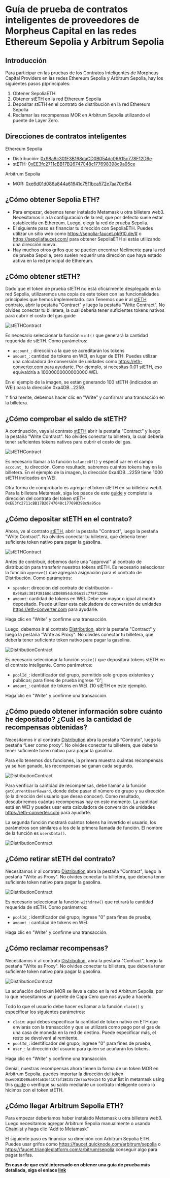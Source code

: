 # Guía de prueba de contratos inteligentes de proveedores de Morpheus Capital en las redes Ethereum Sepolia y Arbitrum Sepolia


## Introducción
Para participar en las pruebas de los Contratos Inteligentes de Morpheus Capital Providers en las redes Ethereum Sepolia y Arbitrum Sepolia, hay los siguientes pasos p)principales:
1) Obtener SepoliaETH
2) Obtener stETH en la red Ethereum Sepolia
3) Depositar stETH en el contrato de distribución en la red Ethereum Sepolia
4) Reclamar las recompensas MOR en Arbitrum Sepolia utilizando el puente de Layer Zero.


## Direcciones de contratos inteligentes
Ethereum Sepolia 
- Distribución: [0x98a8c301F3B168daCD0B054dc06A15c778F12D6e](https://sepolia.etherscan.io/address/0x98a8c301f3b168dacd0b054dc06a15c778f12d6e#code) 
- stETH: [0xEE3fc2711cBB17B26747048c177698398c9a95ce](https://sepolia.etherscan.io/address/0xee3fc2711cbb17b26747048c177698398c9a95ce#code)
  
Arbitrum Sepolia 
- MOR: [0xe6d01d086a844a61641c75f1bca572e7aa70e154](https://sepolia.arbiscan.io/address/0xe6d01d086a844a61641c75f1bca572e7aa70e154#code)


## ¿Cómo obtener Sepolia ETH?
- Para empezar, debemos tener instalado Metamask u otra billetera web3. Necesitamos ir a la configuración de la red, que por defecto suele estar establecida en Ethereum. Luego, elegir la red de prueba Sepolia.
- El siguiente paso es financiar tu dirección con SepoliaETH. Puedes utilizar un sitio web como https://sepolia-faucet.pk910.de/# o https://sepoliafaucet.com/ para obtener SepoliaETH si estás utilizando una dirección nueva.
- Hay muchos otros grifos que se pueden encontrar fácilmente para la red de prueba Sepolia, pero suelen requerir una dirección que haya estado activa en la red principal de Ethereum.


## ¿Cómo obtener stETH?
Dado que el token de prueba stETH no está oficialmente desplegado en la red Sepolia, utilizaremos una copia de este token con las funcionalidades principales que hemos implementado.
can
Tenemos que ir al [stETH](https://sepolia.ethers.io/address/0xEE3fc2711cBB17B26747048c177698398c9a95ce#writeContract) contrato, abrir la pestaña "Contract" y luego la pestaña "Write Contract". No olvides conectar tu billetera, la cual debería tener suficientes tokens nativos para cubrir el costo del gas.guide

![stETHContract](https://github.com/antonbosss/fantastic-bassoon/blob/SepoliaTestnetGuide/stETH-580x648.png)

Es necesario seleccionar la función `mint()` que generará la cantidad requerida de stETH. Como parámetros:
- `account_`: dirección a la que se acreditarán los tokens
- `amount_`: cantidad de tokens en WEI, en lugar de ETH. Puedes utilizar una calculadora de conversión de unidades como https://eth-converter.com para ayudarte. Por ejemplo, si necesitas 0.01 stETH, eso equivaldría a 10000000000000000 WEI.

En el ejemplo de la imagen, se están generando 100 stETH (indicados en WEI) para la dirección 0xa4DB...2259.

Y finalmente, debemos hacer clic en "Write" y confirmar una transacción en la billetera.


## ¿Cómo comprobar el saldo de stETH?
A continuación, vaya al contrato [stETH](https://sepolia.etherscan.io/address/0xEE3fc2711cBB17B26747048c177698398c9a95ce#readContract) abrir la pestaña "Contract" y luego la pestaña "Write Contract". No olvides conectar tu billetera, la cual debería tener suficientes tokens nativos para cubrir el costo del gas.

![stETHContract](https://github.com/antonbosss/fantastic-bassoon/blob/SepoliaTestnetGuide/check-stETH.png)

Es necesario llamar a la función `balanceOf()` y especificar en el campo `account_` tu dirección. Como resultado, sabremos cuántos tokens hay en la billetera.
En el ejemplo de la imagen, la dirección 0xa4DB...2259 tiene 1000 stETH indicados en WEI.

Otra forma de comprobarlo es agregar el token stETH en su billetera web3. Para la billetera Metamask, siga los pasos de este [guide](https://support.metamask.io/hc/en-us/articles/360015489031-How-to-display-tokens-in-MetaMask#h_01FWH492CHY60HWPC28RW0872H) y complete la dirección del contrato del token stETH `0xEE3fc2711cBB17B26747048c177698398c9a95ce`


## ¿Cómo depositar stETH en el contrato?
Ahora, ve al contrato [stETH](https://sepolia.etherscan.io/address/0xEE3fc2711cBB17B26747048c177698398c9a95ce#writeContract), abrir la pestaña "Contract", luego la pestaña "Write Contract". No olvides conectar tu billetera, que debería tener suficiente token nativo para pagar la gasolina.

![stETHContract](https://github.com/antonbosss/fantastic-bassoon/blob/SepoliaTestnetGuide/stethapproval.png)

Antes de contribuir, debemos darle una "approval" al contrato de distribución para transferir nuestros tokens stETH. Es necesario seleccionar la función `approve()` que agregará asignación para el contrato de Distribución. Como parámetros:
- `spender`: dirección del contrato de distribución - `0x98a8c301F3B168daCD0B054dc06A15c778F12D6e`
- `amount`: cantidad de tokens en WEI. Debe ser mayor o igual al monto depositado. Puede utilizar esta calculadora de conversión de unidades https://eth-converter.com para ayudarle.

Haga clic en "Write" y confirme una transacción.

Luego, debemos ir al contrato [Distribution](https://sepolia.etherscan.io/address/0x98a8c301F3B168daCD0B054dc06A15c778F12D6e#writeProxyContract), abrir la pestaña "Contract" y luego la pestaña "Write as Proxy". No olvides conectar tu billetera, que debería tener suficiente token nativo para pagar la gasolina.

![DistributionContract](https://github.com/antonbosss/fantastic-bassoon/blob/SepoliaTestnetGuide/stake.png)

Es necesario seleccionar la función `stake()` que depositará tokens stETH en el contrato inteligente. Como parámetros:
- `poolId_`: identificador del grupo, permitido solo grupos existentes y públicos; para fines de prueba ingrese “0”;
- `amount_`: cantidad de tokens en WEI. (10 stETH en este ejemplo).

Haga clic en "Write" y confirme una transacción.


## ¿Cómo puedo obtener información sobre cuánto he depositado? ¿Cuál es la cantidad de recompensas obtenidas?
Necesitamos ir al contrato [Distribution](https://sepolia.etherscan.io/address/0x98a8c301F3B168daCD0B054dc06A15c778F12D6e#readProxyContract) abra la pestaña “Contrato”, luego la pestaña “Leer como proxy”. No olvides conectar tu billetera, que debería tener suficiente token nativo para pagar la gasolina.


Para ello tenemos dos funciones, la primera muestra cuántas recompensas ya se han ganado, las recompensas se ganan cada segundo.

![DistributionContract](https://github.com/antonbosss/fantastic-bassoon/blob/SepoliaTestnetGuide/rewards.png)

Para verificar la cantidad de recompensas, debe llamar a la función `getCurrentUserReward`, donde debe pasar el número de grupo y su dirección (o la dirección del usuario que desea conocer). Como resultado, descubriremos cuántas recompensas hay en este momento. La cantidad está en WEI y puedes usar esta calculadora de conversión de unidades https://eth-converter.com para ayudarte.

La segunda función mostrará cuántos tokens ha invertido el usuario, los parámetros son similares a los de la primera llamada de función. El nombre de la función es `usersData()`.

![DistributionContract](https://github.com/antonbosss/fantastic-bassoon/blob/SepoliaTestnetGuide/stakedamount.png)


## ¿Cómo retirar stETH del contrato?
Necesitamos ir al contrato [Distribution](https://sepolia.etherscan.io/address/0x98a8c301F3B168daCD0B054dc06A15c778F12D6e#writeProxyContract) abra la pestaña "Contract", luego la pestaña "Write as Proxy". No olvides conectar tu billetera, que debería tener suficiente token nativo para pagar la gasolina.

![DistributionContract](https://github.com/antonbosss/fantastic-bassoon/blob/SepoliaTestnetGuide/withdraw.png)

Es necesario seleccionar la función `withdraw()` que retirará la cantidad requerida de stETH. Como parámetros:
- `poolId_`: identificador del grupo; ingrese "0" para fines de prueba;
- `amount_`: cantidad de tokens en WEI.

Haga clic en "Write" y confirme una transacción.


## ¿Cómo reclamar recompensas?
Necesitamos ir al contrato [Distribution](https://sepolia.etherscan.io/address/0x98a8c301F3B168daCD0B054dc06A15c778F12D6e#writeProxyContract), abra la pestaña "Contract", luego la pestaña "Write as Proxy". No olvides conectar tu billetera, que debería tener suficiente token nativo para pagar la gasolina.

![DistributionContract](https://github.com/antonbosss/fantastic-bassoon/blob/SepoliaTestnetGuide/claim.png)

La acuñación del token MOR se lleva a cabo en la red Arbitrum Sepolia, por lo que necesitamos un puente de Capa Cero que nos ayude a hacerlo.

Todo lo que el usuario debe hacer es llamar a la función `claim()` y especificar los siguientes parámetros:
- `claim`: aquí debes especificar la cantidad de token nativo en ETH que enviarás con la transacción y que se utilizará como pago por el gas de una casa de moneda en la red de destino. Puede especificar más, el resto se devolverá al remitente.
- `poolId_`: identificador del grupo; ingrese "0" para fines de prueba;
- `user_`: la dirección del usuario para quien se acuñarán los tokens.
  
Haga clic en "Write" y confirme una transacción.

Genial, nuestras recompensas ahora tienen la forma de un token MOR en Arbitrum Sepolia, puedes importar la dirección del token `0xe6D01D086a844a61641C75f1BCA572e7aa70e154` to your list in metamask using this [guide](https://support.metamask.io/hc/en-us/articles/360015489031-How-to-display-tokens-in-MetaMask#h_01FWH492CHY60HWPC28RW0872H) o verifique su saldo mediante un contrato inteligente como lo hicimos con el token stETH.


## ¿Cómo llegar Arbitrum Sepolia ETH?
Para empezar deberíamos haber instalado Metamask u otra billetera web3. Luego necesitamos agregar Arbitrum Sepolia manualmente o usando [Chainlist](https://chainlist.org/?testnets=true&search=arbitrum+sepolia) y haga clic “Add to Metamask”

El siguiente paso es financiar su dirección con Arbitrum Sepolia ETH. Puedes usar grifos como https://faucet.quicknode.com/arbitrum/sepolia o https://faucet.triangleplatform.com/arbitrum/sepolia conseguir algo para pagar tarifas.

**En caso de que esté interesado en obtener una guía de prueba más detallada, siga el enlace [link](https://docs.google.com/document/d/1DbNx-CBpHjFUvIhbKHJSOshCKNTWlng7SeLzzn95AKY/edit)** 
